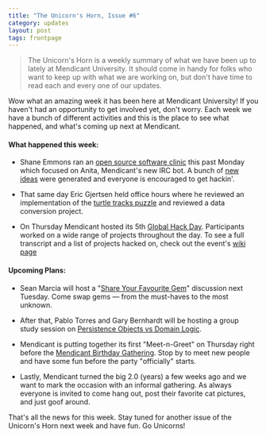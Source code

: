 ```yaml
---
title: "The Unicorn's Horn, Issue #6"
category: updates
layout: post
tags: frontpage
---
```


> The Unicorn's Horn is a weekly summary of what we have been up to lately at Mendicant University. It should come in handy for folks who want to keep up with what we are working on, but don't have time to read each and every one of our updates.

Wow what an amazing week it has been here at Mendicant University! If you haven't had an opportunity to get involved yet, don't worry. Each week we have a bunch of different activities and this is the place to see what happened, and what's coming up next at Mendicant.

#### What happened this week: ####

* Shane Emmons ran an [open source software clinic](/activities/2012/06/11/oss-clinic-anita.html) this past Monday which focused on Anita, Mendicant's new IRC bot. A bunch of [new ideas](https://github.com/mendicant/anita/issues?state=open) were generated and everyone is encouraged to get hackin'.

* That same day Eric Gjertsen held office hours where he reviewed an implementation of the [turtle tracks puzzle](http://puzzlenode.com/puzzles/9-turtle-tracks) and reviewed a data conversion project.

* On Thursday Mendicant hosted its 5th [Global Hack Day](/activities/2012/06/14/global-hack-day-5.html). Participants worked on a wide range of projects throughout the day. To see a full transcript and a list of projects hacked on, check out the event's [wiki page](https://github.com/mendicant/mendicantuniversity.org/wiki/Global-Hack-Day-5)

#### Upcoming Plans:

* Sean Marcia will host a "[Share Your Favourite Gem](/activities/2012/06/19/share-your-favourite-gem.html)" discussion next Tuesday. Come swap gems &mdash; from the must-haves to the most unknown.

* After that, Pablo Torres and Gary Bernhardt will be hosting a group study session on [Persistence Objects vs Domain Logic](/activities/2012/06/19/persistence-objects.html).

* Mendicant is putting together its first "Meet-n-Greet" on Thursday right before the [Mendicant Birthday Gathering](/activities/2012/06/21/mendicant-birthday-gathering.html). Stop by to meet new people and have some fun before the party "officially" starts.

* Lastly, Mendicant turned the big 2.0 (years) a few weeks ago and we want to mark the occasion with an informal gathering. As always everyone is invited to come hang out, post their favorite cat pictures, and just goof around.

That's all the news for this week. Stay tuned for another issue of the Unicorn's Horn next week and have fun. Go Unicorns!
